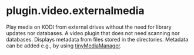 # plugin.video.externalmedia

Play media on KODI from external drives without the need for library updates nor databases. A video plugin that does not need scanning nor databases. Displays metadata from files stored in the directories. Metadata can be added e.g., by using [tinyMediaManager](https://www.tinymediamanager.org/).
